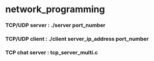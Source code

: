 # network_programming

### TCP/UDP server : ./server port_number
### TCP/UDP client : ./client server_ip_address port_number
### TCP chat server : tcp_server_multi.c